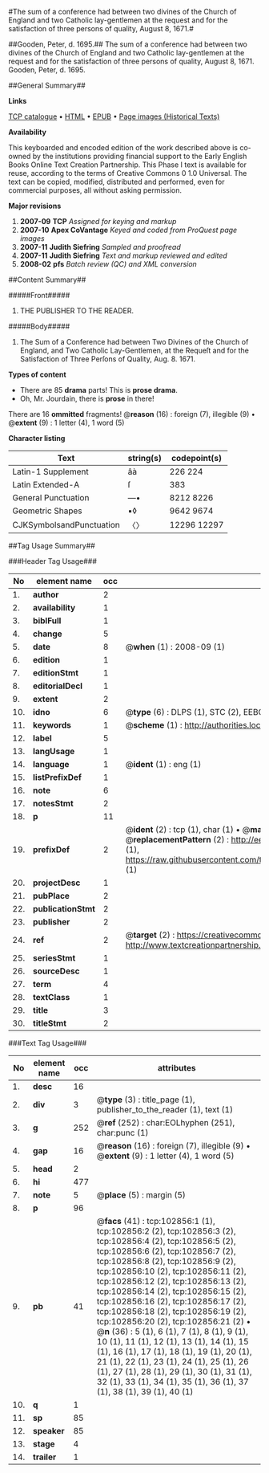 #The sum of a conference had between two divines of the Church of England and two Catholic lay-gentlemen at the request and for the satisfaction of three persons of quality, August 8, 1671.#

##Gooden, Peter, d. 1695.##
The sum of a conference had between two divines of the Church of England and two Catholic lay-gentlemen at the request and for the satisfaction of three persons of quality, August 8, 1671.
Gooden, Peter, d. 1695.

##General Summary##

**Links**

[TCP catalogue](http://www.ota.ox.ac.uk/tcp/)  • 
[HTML](http://tei.it.ox.ac.uk/tcp/Texts-HTML/free/A41/A41431.html)  • 
[EPUB](http://tei.it.ox.ac.uk/tcp/Texts-EPUB/free/A41/A41431.epub) • 
[Page images (Historical Texts)](https://data.historicaltexts.jisc.ac.uk/view?pubId=eebo-14908430e&pageId=eebo-14908430e-102856-1)

**Availability**

This keyboarded and encoded edition of the
	       work described above is co-owned by the institutions
	       providing financial support to the Early English Books
	       Online Text Creation Partnership. This Phase I text is
	       available for reuse, according to the terms of Creative
	       Commons 0 1.0 Universal. The text can be copied,
	       modified, distributed and performed, even for
	       commercial purposes, all without asking permission.

**Major revisions**

1. __2007-09__ __TCP__ *Assigned for keying and markup*
1. __2007-10__ __Apex CoVantage__ *Keyed and coded from ProQuest page images*
1. __2007-11__ __Judith Siefring__ *Sampled and proofread*
1. __2007-11__ __Judith Siefring__ *Text and markup reviewed and edited*
1. __2008-02__ __pfs__ *Batch review (QC) and XML conversion*

##Content Summary##

#####Front#####

1. THE PUBLISHER TO THE READER.

#####Body#####

1. The Sum of a Conference had between Two Divines of the Church of England, and Two Catholic Lay-Gentlemen, at the Requeſt and for the Satisfaction of Three Perſons of Quality, Aug. 8. 1671.

**Types of content**

  * There are 85 **drama** parts! This is **prose drama**.
  * Oh, Mr. Jourdain, there is **prose** in there!

There are 16 **ommitted** fragments! 
 @__reason__ (16) : foreign (7), illegible (9)  •  @__extent__ (9) : 1 letter (4), 1 word (5)

**Character listing**


|Text|string(s)|codepoint(s)|
|---|---|---|
|Latin-1 Supplement|âà|226 224|
|Latin Extended-A|ſ|383|
|General Punctuation|—•|8212 8226|
|Geometric Shapes|▪◊|9642 9674|
|CJKSymbolsandPunctuation|〈〉|12296 12297|

##Tag Usage Summary##

###Header Tag Usage###

|No|element name|occ|attributes|
|---|---|---|---|
|1.|__author__|2||
|2.|__availability__|1||
|3.|__biblFull__|1||
|4.|__change__|5||
|5.|__date__|8| @__when__ (1) : 2008-09 (1)|
|6.|__edition__|1||
|7.|__editionStmt__|1||
|8.|__editorialDecl__|1||
|9.|__extent__|2||
|10.|__idno__|6| @__type__ (6) : DLPS (1), STC (2), EEBO-CITATION (1), OCLC (1), VID (1)|
|11.|__keywords__|1| @__scheme__ (1) : http://authorities.loc.gov/ (1)|
|12.|__label__|5||
|13.|__langUsage__|1||
|14.|__language__|1| @__ident__ (1) : eng (1)|
|15.|__listPrefixDef__|1||
|16.|__note__|6||
|17.|__notesStmt__|2||
|18.|__p__|11||
|19.|__prefixDef__|2| @__ident__ (2) : tcp (1), char (1)  •  @__matchPattern__ (2) : ([0-9\-]+):([0-9IVX]+) (1), (.+) (1)  •  @__replacementPattern__ (2) : http://eebo.chadwyck.com/downloadtiff?vid=$1&page=$2 (1), https://raw.githubusercontent.com/textcreationpartnership/Texts/master/tcpchars.xml#$1 (1)|
|20.|__projectDesc__|1||
|21.|__pubPlace__|2||
|22.|__publicationStmt__|2||
|23.|__publisher__|2||
|24.|__ref__|2| @__target__ (2) : https://creativecommons.org/publicdomain/zero/1.0/ (1), http://www.textcreationpartnership.org/docs/. (1)|
|25.|__seriesStmt__|1||
|26.|__sourceDesc__|1||
|27.|__term__|4||
|28.|__textClass__|1||
|29.|__title__|3||
|30.|__titleStmt__|2||


###Text Tag Usage###

|No|element name|occ|attributes|
|---|---|---|---|
|1.|__desc__|16||
|2.|__div__|3| @__type__ (3) : title_page (1), publisher_to_the_reader (1), text (1)|
|3.|__g__|252| @__ref__ (252) : char:EOLhyphen (251), char:punc (1)|
|4.|__gap__|16| @__reason__ (16) : foreign (7), illegible (9)  •  @__extent__ (9) : 1 letter (4), 1 word (5)|
|5.|__head__|2||
|6.|__hi__|477||
|7.|__note__|5| @__place__ (5) : margin (5)|
|8.|__p__|96||
|9.|__pb__|41| @__facs__ (41) : tcp:102856:1 (1), tcp:102856:2 (2), tcp:102856:3 (2), tcp:102856:4 (2), tcp:102856:5 (2), tcp:102856:6 (2), tcp:102856:7 (2), tcp:102856:8 (2), tcp:102856:9 (2), tcp:102856:10 (2), tcp:102856:11 (2), tcp:102856:12 (2), tcp:102856:13 (2), tcp:102856:14 (2), tcp:102856:15 (2), tcp:102856:16 (2), tcp:102856:17 (2), tcp:102856:18 (2), tcp:102856:19 (2), tcp:102856:20 (2), tcp:102856:21 (2)  •  @__n__ (36) : 5 (1), 6 (1), 7 (1), 8 (1), 9 (1), 10 (1), 11 (1), 12 (1), 13 (1), 14 (1), 15 (1), 16 (1), 17 (1), 18 (1), 19 (1), 20 (1), 21 (1), 22 (1), 23 (1), 24 (1), 25 (1), 26 (1), 27 (1), 28 (1), 29 (1), 30 (1), 31 (1), 32 (1), 33 (1), 34 (1), 35 (1), 36 (1), 37 (1), 38 (1), 39 (1), 40 (1)|
|10.|__q__|1||
|11.|__sp__|85||
|12.|__speaker__|85||
|13.|__stage__|4||
|14.|__trailer__|1||
